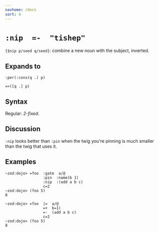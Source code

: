 ```yaml
---
navhome: /docs
sort: 4
---
```


# `:nip  =-  "tishep"`

`{$nip p/seed q/seed}`: combine a new noun with the subject, inverted.

## Expands to

```
:per(:cons(q .) p)
```

```
=>([q .] p)
```

## Syntax

Regular: *2-fixed*.

## Discussion

`:nip` looks better than `:pin` when the twig you're pinning 
is much smaller than the twig that uses it.

## Examples
 
```
~zod:dojo> =foo  :gate  a/@
                 :pin  :name(b 1)
                 :nip  :(add a b c)
                 c=2 
~zod:dojo> (foo 5)
8
```

```
~zod:dojo> =foo  |=  a/@
                 =+  b=1)
                 =-  (add a b c)
                 c=2 
~zod:dojo> (foo 5)
8
```

